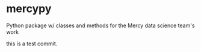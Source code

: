 # mercypy
Python package w/ classes and methods for the Mercy data science team's work

this is a test commit.
